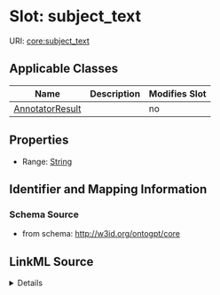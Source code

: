 

# Slot: subject_text

URI: [core:subject_text](http://w3id.org/ontogpt/core/subject_text)



<!-- no inheritance hierarchy -->





## Applicable Classes

| Name | Description | Modifies Slot |
| --- | --- | --- |
| [AnnotatorResult](AnnotatorResult.md) |  |  no  |







## Properties

* Range: [String](String.md)





## Identifier and Mapping Information







### Schema Source


* from schema: http://w3id.org/ontogpt/core




## LinkML Source

<details>
```yaml
name: subject_text
from_schema: http://w3id.org/ontogpt/core
rank: 1000
alias: subject_text
owner: AnnotatorResult
domain_of:
- AnnotatorResult
range: string

```
</details>